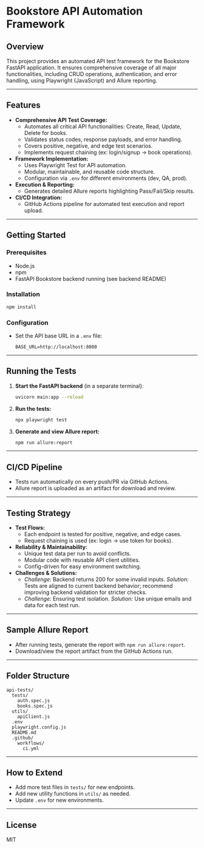 # Bookstore    API Automation Framework

## Overview    
This project provides an automated API test framework for the Bookstore FastAPI application. It ensures comprehensive coverage of all major functionalities, including CRUD operations, authentication, and error handling, using Playwright (JavaScript) and Allure reporting.

---

## Features
- **Comprehensive API Test Coverage:**
  - Automates all critical API functionalities: Create, Read, Update, Delete for books.
  - Validates status codes, response payloads, and error handling.
  - Covers positive, negative, and edge test scenarios.
  - Implements request chaining (ex: login/signup → book operations).
- **Framework Implementation:**
  - Uses Playwright Test for API automation.
  - Modular, maintainable, and reusable code structure.
  - Configuration via `.env` for different environments (dev, QA, prod).
- **Execution & Reporting:**
  - Generates detailed Allure reports highlighting Pass/Fail/Skip results.
- **CI/CD Integration:**
  - GitHub Actions pipeline for automated test execution and report upload.

---

## Getting Started

### Prerequisites
- Node.js
- npm
- FastAPI Bookstore backend running (see backend README)

### Installation
```bash
npm install
```

### Configuration
- Set the API base URL in a `.env` file:
  ```
  BASE_URL=http://localhost:8000
  ```

---

## Running the Tests

1. **Start the FastAPI backend** (in a separate terminal):
   ```bash
   uvicorn main:app --reload
   ```
2. **Run the tests:**
   ```bash
   npx playwright test
   ```
3. **Generate and view Allure report:**
   ```bash
   npm run allure:report
   ```

---

## CI/CD Pipeline
- Tests run automatically on every push/PR via GitHub Actions.
- Allure report is uploaded as an artifact for download and review.

---

## Testing Strategy
- **Test Flows:**
  - Each endpoint is tested for positive, negative, and edge cases.
  - Request chaining is used (ex: login → use token for books).
- **Reliability & Maintainability:**
  - Unique test data per run to avoid conflicts.
  - Modular code with reusable API client utilities.
  - Config-driven for easy environment switching.
- **Challenges & Solutions:**
  - *Challenge:* Backend returns 200 for some invalid inputs. 
    *Solution:* Tests are aligned to current backend behavior; recommend improving backend validation for stricter checks.
  - *Challenge:* Ensuring test isolation. 
    *Solution:* Use unique emails and data for each test run.

---

## Sample Allure Report
- After running tests, generate the report with `npm run allure:report`.
- Download/view the report artifact from the GitHub Actions run.


---

## Folder Structure
```
api-tests/
  tests/
    auth.spec.js
    books.spec.js
  utils/
    apiClient.js
  .env
  playwright.config.js
  README.md
  .github/
    workflows/
      ci.yml
```

---

## How to Extend
- Add more test files in `tests/` for new endpoints.
- Add new utility functions in `utils/` as needed.
- Update `.env` for new environments.

---

## License
MIT
